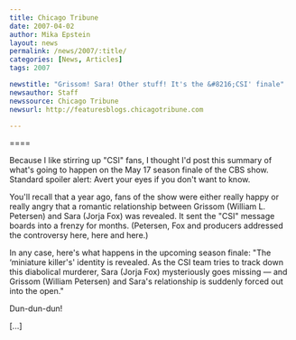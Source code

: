 ```yaml
---
title: Chicago Tribune 
date: 2007-04-02
author: Mika Epstein
layout: news
permalink: /news/2007/:title/
categories: [News, Articles]
tags: 2007

newstitle: "Grissom! Sara! Other stuff! It's the &#8216;CSI' finale"
newsauthor: Staff
newssource: Chicago Tribune
newsurl: http://featuresblogs.chicagotribune.com

---
```

====

Because I like stirring up "CSI" fans, I thought I'd post this summary of what's going to happen on the May 17 season finale of the CBS show. Standard spoiler alert: Avert your eyes if you don't want to know.

You'll recall that a year ago, fans of the show were either really happy or really angry that a romantic relationship between Grissom (William L. Petersen) and Sara (Jorja Fox) was revealed. It sent the "CSI" message boards into a frenzy for months. (Petersen, Fox and producers addressed the controversy here, here and here.)

In any case, here's what happens in the upcoming season finale: "The &#8216;miniature killer's' identity is revealed. As the CSI team tries to track down this diabolical murderer, Sara (Jorja Fox) mysteriously goes missing &#8212; and Grissom (William Petersen) and Sara's relationship is suddenly forced out into the open."

Dun-dun-dun!

[...]
